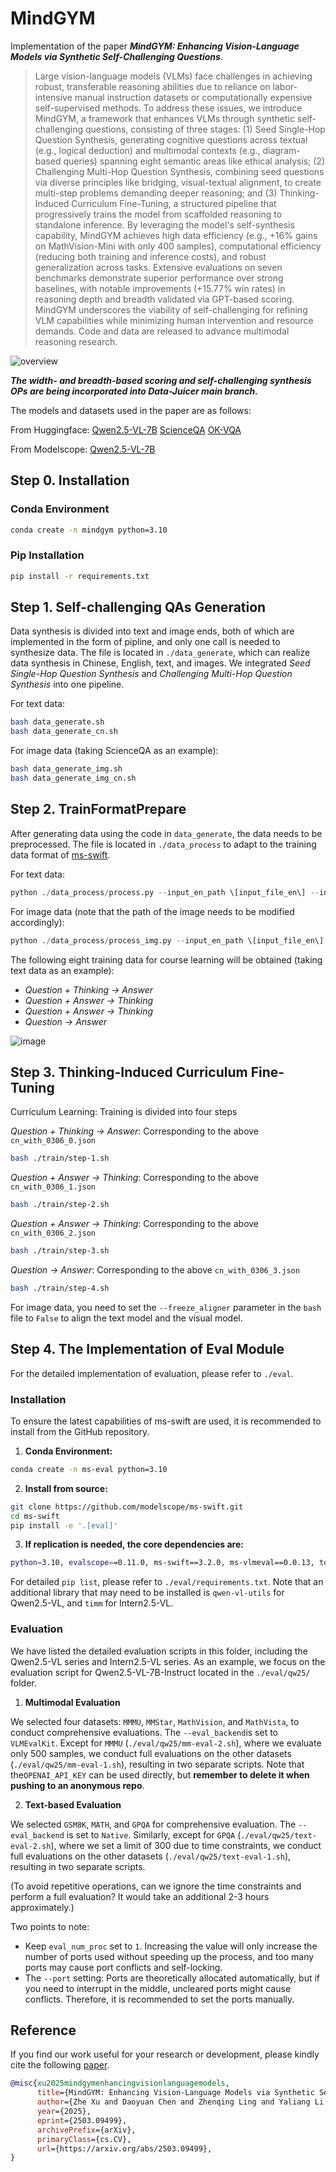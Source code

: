 # MindGYM

Implementation of the paper _**MindGYM: Enhancing Vision-Language Models via Synthetic Self-Challenging Questions**_.

> Large vision-language models (VLMs) face challenges in achieving robust, transferable reasoning abilities due to reliance on labor-intensive manual instruction datasets or computationally expensive self-supervised methods. To address these issues, we introduce MindGYM, a framework that enhances VLMs through synthetic self-challenging questions, consisting of three stages: (1) Seed Single-Hop Question Synthesis, generating cognitive questions across textual (e.g., logical deduction) and multimodal contexts (e.g., diagram-based queries) spanning eight semantic areas like ethical analysis; (2) Challenging Multi-Hop Question Synthesis, combining seed questions via diverse principles like bridging, visual-textual alignment, to create multi-step problems demanding deeper reasoning; and (3) Thinking-Induced Curriculum Fine-Tuning, a structured pipeline that progressively trains the model from scaffolded reasoning to standalone inference. By leveraging the model's self-synthesis capability, MindGYM achieves high data efficiency (e.g., +16% gains on MathVision-Mini with only 400 samples), computational efficiency (reducing both training and inference costs), and robust generalization across tasks. Extensive evaluations on seven benchmarks demonstrate superior performance over strong baselines, with notable improvements (+15.77% win rates) in reasoning depth and breadth validated via GPT-based scoring. MindGYM underscores the viability of self-challenging for refining VLM capabilities while minimizing human intervention and resource demands. Code and data are released to advance multimodal reasoning research.

![overview](https://github.com/user-attachments/assets/2bd539d8-5afe-4199-b26a-ae376f48d0b4)

_**The width- and breadth-based scoring and self-challenging synthesis OPs are being incorporated into Data-Juicer main branch.**_

The models and datasets used in the paper are as follows: 

From Huggingface: 
[Qwen2.5-VL-7B](https://huggingface.co/Qwen/Qwen2.5-VL-7B-Instruct)
[ScienceQA](https://huggingface.co/datasets/derek-thomas/ScienceQA)
[OK-VQA](https://huggingface.co/datasets/lmms-lab/OK-VQA)

From Modelscope:
[Qwen2.5-VL-7B](https://modelscope.cn/models/Qwen/Qwen2.5-VL-7B-Instruct)

## Step 0. Installation

### Conda Environment

```bash
conda create -n mindgym python=3.10
```

### Pip Installation

```bash
pip install -r requirements.txt
```

## Step 1. Self-challenging QAs Generation

Data synthesis is divided into text and image ends, both of which are implemented in the form of pipline, and only one call is needed to synthesize data. The file is located in `./data_generate`, which can realize data synthesis in Chinese, English, text, and images. We integrated _Seed Single-Hop Question Synthesis_ and _Challenging Multi-Hop Question Synthesis_ into one pipeline.

For text data:
```bash
bash data_generate.sh
bash data_generate_cn.sh
```

For image data (taking ScienceQA as an example):
```bash
bash data_generate_img.sh
bash data_generate_img_cn.sh
```

## Step 2. TrainFormatPrepare

After generating data using the code in `data_generate`, the data needs to be preprocessed. The file is located in `./data_process` to adapt to the training data format of [ms-swift](https://github.com/modelscope/ms-swift).

For text data:
```python
python ./data_process/process.py --input_en_path \[input_file_en\] --input_cn_path [input_file_cn]
```

For image data (note that the path of the image needs to be modified accordingly):
```python
python ./data_process/process_img.py --input_en_path \[input_file_en\] --input_cn_path [input_file_cn]
```

The following eight training data for course learning will be obtained (taking text data as an example):

- _Question + Thinking -> Answer_
- _Question + Answer -> Thinking_
- _Question + Answer -> Thinking_
- _Question -> Answer_

![image](https://github.com/user-attachments/assets/a2967eae-d783-4db3-b494-3400526aeacd)

## Step 3. Thinking-Induced Curriculum Fine-Tuning

Curriculum Learning: Training is divided into four steps

_Question + Thinking -> Answer_: Corresponding to the above `cn_with_0306_0.json`

```bash
bash ./train/step-1.sh
```

_Question + Answer -> Thinking_: Corresponding to the above `cn_with_0306_1.json`

```bash
bash ./train/step-2.sh
```

_Question + Answer -> Thinking_: Corresponding to the above `cn_with_0306_2.json`

```bash
bash ./train/step-3.sh
```

_Question -> Answer_: Corresponding to the above `cn_with_0306_3.json`

```bash
bash ./train/step-4.sh
```

For image data, you need to set the `--freeze_aligner` parameter in the `bash` file to `False` to align the text model and the visual model.

## Step 4. The Implementation of Eval Module

For the detailed implementation of evaluation, please refer to `./eval`.

### Installation

To ensure the latest capabilities of ms-swift are used, it is recommended to install from the GitHub repository.

1. **Conda Environment:**

```bash
conda create -n ms-eval python=3.10
```

2. **Install from source:**

```bash
git clone https://github.com/modelscope/ms-swift.git
cd ms-swift
pip install -e '.[eval]'
```

3. **If replication is needed, the core dependencies are:**

```bash
python=3.10, evalscope==0.11.0, ms-swift==3.2.0, ms-vlmeval==0.0.13, torch==2.5.1, transformers==4.49.0
```

For detailed `pip list`, please refer to `./eval/requirements.txt`. Note that an additional library that may need to be installed is `qwen-vl-utils` for Qwen2.5-VL, and `timm` for Intern2.5-VL.

### Evaluation

We have listed the detailed evaluation scripts in this folder, including the Qwen2.5-VL series and Intern2.5-VL series. As an example, we focus on the evaluation script for Qwen2.5-VL-7B-Instruct located in the `./eval/qw25/` folder.

1. **Multimodal Evaluation**

We selected four datasets: `MMMU`, `MMStar`, `MathVision`, and `MathVista`, to conduct comprehensive evaluations. The `--eval_backend`is set to `VLMEvalKit`. Except for `MMMU` (`./eval/qw25/mm-eval-2.sh`), where we evaluate only 500 samples, we conduct full evaluations on the other datasets (`./eval/qw25/mm-eval-1.sh`), resulting in two separate scripts. Note that the`OPENAI_API_KEY` can be used directly, but **remember to delete it when pushing to an anonymous repo**.

2. **Text-based Evaluation**

We selected `GSM8K`, `MATH`, and `GPQA` for comprehensive evaluation. The `--eval_backend` is set to `Native`. Similarly, except for `GPQA` (`./eval/qw25/text-eval-2.sh`), where we set a limit of 300 due to time constraints, we conduct full evaluations on the other datasets (`./eval/qw25/text-eval-1.sh`), resulting in two separate scripts.

(To avoid repetitive operations, can we ignore the time constraints and perform a full evaluation? It would take an additional 2-3 hours approximately.)

Two points to note:

- Keep `eval_num_proc` set to `1`. Increasing the value will only increase the number of ports used without speeding up the process, and too many ports may cause port conflicts and self-locking.
- The `--port` setting: Ports are theoretically allocated automatically, but if you need to interrupt in the middle, uncleared ports might cause conflicts. Therefore, it is recommended to set the ports manually.

## Reference

If you find our work useful for your research or development, please kindly cite the following [paper](https://arxiv.org/abs/2503.09499).

```bib
@misc{xu2025mindgymenhancingvisionlanguagemodels,
      title={MindGYM: Enhancing Vision-Language Models via Synthetic Self-Challenging Questions}, 
      author={Zhe Xu and Daoyuan Chen and Zhenqing Ling and Yaliang Li and Ying Shen},
      year={2025},
      eprint={2503.09499},
      archivePrefix={arXiv},
      primaryClass={cs.CV},
      url={https://arxiv.org/abs/2503.09499}, 
}
```
